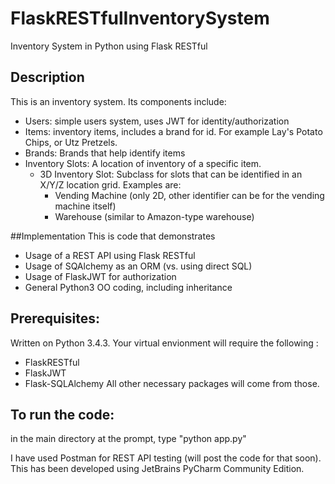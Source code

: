 # FlaskRESTfulInventorySystem
Inventory System in Python using Flask RESTful

## Description
This is an inventory system. Its components include:
  - Users: simple users system, uses JWT for identity/authorization
  - Items: inventory items, includes a brand for id. For example Lay's Potato Chips, or Utz Pretzels.
  - Brands: Brands that help identify items
  - Inventory Slots: A location of inventory of a specific item.
	- 3D Inventory Slot: Subclass for slots that can be identified in an X/Y/Z location grid. Examples are:
		- Vending Machine (only 2D, other identifier can be for the vending machine itself)
		- Warehouse (similar to Amazon-type warehouse)

##Implementation
This is code that demonstrates
  - Usage of a REST API using Flask RESTful
  - Usage of SQAlchemy as an ORM (vs. using direct SQL)
  - Usage of FlaskJWT for authorization
  - General Python3 OO coding, including inheritance

## Prerequisites:
Written on Python 3.4.3. Your virtual envionment will require the following :
  - FlaskRESTful
  - FlaskJWT
  - Flask-SQLAlchemy
All other necessary packages will come from those.
  
## To run the code:
in the main directory at the prompt, type "python app.py"

I have used Postman for REST API testing (will post the code for that soon). 
This has been developed using JetBrains PyCharm Community Edition. 
